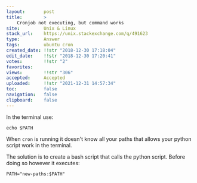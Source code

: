 ```yaml
---
layout:       post
title:        >
    Cronjob not executing, but command works
site:         Unix & Linux
stack_url:    https://unix.stackexchange.com/q/491623
type:         Answer
tags:         ubuntu cron
created_date: !!str "2018-12-30 17:18:04"
edit_date:    !!str "2018-12-30 17:20:41"
votes:        !!str "2"
favorites:    
views:        !!str "306"
accepted:     Accepted
uploaded:     !!str "2021-12-31 14:57:34"
toc:          false
navigation:   false
clipboard:    false
---
```


In the terminal use:

``` 
echo $PATH

```

When `cron` is running it doesn't know all your paths that allows your python script work in the terminal.

The solution is to create a bash script that calls the python script. Before doing so however it executes:

``` 
PATH="new-paths:$PATH"

```
